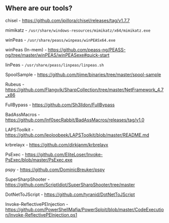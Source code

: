 ## Where are our tools?

chisel - https://github.com/jpillora/chisel/releases/tag/v1.7.7

mimikatz - `/usr/share/windows-resources/mimikatz/x64/mimikatz.exe`

winPeas - `/usr/share/peass/winpeas/winPEASx64.exe`

winPeas (In-mem) - https://github.com/peass-ng/PEASS-ng/tree/master/winPEAS/winPEASexe#quick-start

linPeas - `/usr/share/peass/linpeas/linpeas.sh`

SpoolSample - https://github.com/tijme/binaries/tree/master/spool-sample

Rubeus - https://github.com/Flangvik/SharpCollection/tree/master/NetFramework_4.7_x86

FullBypass - https://github.com/Sh3lldon/FullBypass

BadAssMacros - https://github.com/Inf0secRabbit/BadAssMacros/releases/tag/v1.0

LAPSToolkit - https://github.com/leoloobeek/LAPSToolkit/blob/master/README.md

krbrelayx - https://github.com/dirkjanm/krbrelayx

PsExec - https://github.com/EliteLoser/Invoke-PsExec/blob/master/PsExec.exe

pspy - https://github.com/DominicBreuker/pspy

SuperSharpShooter - https://github.com/ScriptIdiot/SuperSharpShooter/tree/master

DotNetToJScript - https://github.com/tyranid/DotNetToJScript

Invoke-ReflectivePEInjection - https://github.com/PowerShellMafia/PowerSploit/blob/master/CodeExecution/Invoke-ReflectivePEInjection.ps1
